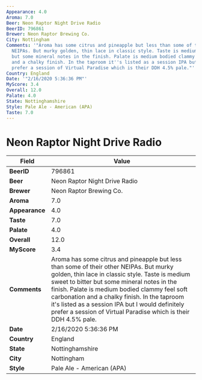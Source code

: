 ```yaml
---
Appearance: 4.0
Aroma: 7.0
Beer: Neon Raptor Night Drive Radio
BeerID: 796861
Brewer: Neon Raptor Brewing Co.
City: Nottingham
Comments: '"Aroma has some citrus and pineapple but less than some of their other
  NEIPAs. But murky golden, thin lace in classic style. Taste is medium sweet to bitter
  but some mineral notes in the finish. Palate is medium bodied clammy feel soft carbonation
  and a chalky finish. In the taproom it''s listed as a session IPA but I would definitely
  prefer a session of Virtual Paradise which is their DDH 4.5% pale."'
Country: England
Date: '"2/16/2020 5:36:36 PM"'
MyScore: 3.4
Overall: 12.0
Palate: 4.0
State: Nottinghamshire
Style: Pale Ale - American (APA)
Taste: 7.0
---
```


# Neon Raptor Night Drive Radio

| Field         | Value |
|---------------|-------|
| **BeerID** | 796861 |
| **Beer** | Neon Raptor Night Drive Radio |
| **Brewer** | Neon Raptor Brewing Co. |
| **Aroma** | 7.0 |
| **Appearance** | 4.0 |
| **Taste** | 7.0 |
| **Palate** | 4.0 |
| **Overall** | 12.0 |
| **MyScore** | 3.4 |
| **Comments** | Aroma has some citrus and pineapple but less than some of their other NEIPAs. But murky golden, thin lace in classic style. Taste is medium sweet to bitter but some mineral notes in the finish. Palate is medium bodied clammy feel soft carbonation and a chalky finish. In the taproom it's listed as a session IPA but I would definitely prefer a session of Virtual Paradise which is their DDH 4.5% pale. |
| **Date** | 2/16/2020 5:36:36 PM |
| **Country** | England |
| **State** | Nottinghamshire |
| **City** | Nottingham |
| **Style** | Pale Ale - American (APA) |

